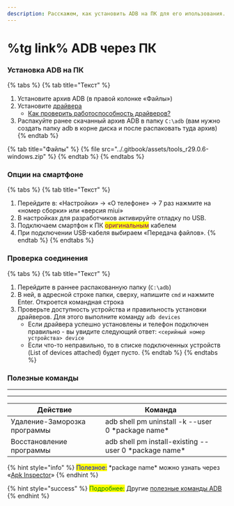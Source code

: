 ```yaml
---
description: Расскажем, как установить ADB на ПК для его ипользования.
---
```


# %tg link% ADB через ПК

### Установка ADB на ПК

{% tabs %}
{% tab title="Текст" %}
1. Установите архив ADB (в правой колонке «Файлы»)
2. Установите [драйвера](../repo/draivera-dlya-pk.md)
   * [Как проверить работоспособность драйверов?](drivers-on-pc.md)
3. Распакуйте ранее скачанный архив ADB в папку `C:\adb`  (вам нужно создать папку adb в корне диска и после распаковать туда архив)
{% endtab %}

{% tab title="Файлы" %}
{% file src="../.gitbook/assets/tools_r29.0.6-windows.zip" %}
{% endtab %}
{% endtabs %}



### Опции на смартфоне

{% tabs %}
{% tab title="Текст" %}
1. Перейдите в: «Настройки» -> «О телефоне» -> 7 раз нажмите на «номер сборки» или «версия miui»
2. В настройках для разработчиков активируйте отладку по USB.
3. Подключаем смартфон к ПК <mark style="color:purple;">оригинальным</mark> кабелем
4. При подключении USB-кабеля выбираем «Передача файлов».
{% endtab %}
{% endtabs %}



### Проверка соединения

{% tabs %}
{% tab title="Текст" %}
1. Перейдите в раннее распакованную папку (`C:\adb`)
2. В ней, в адресной строке папки, сверху, напишите `cmd` и нажмите Enter. Откроется командная строка
3. Проверьте доступность устройства и правильность установки драйверов. Для этого выполните команду `adb devices`
   * Если драйвера успешно установлены и телефон подключен правильно - вы увидите следующий ответ: `<серийный номер устройства> device`
   * Если что-то неправильно, то в списке подключенных устройств (List of devices attached) будет пусто.
{% endtab %}
{% endtabs %}



### Полезные команды

****

****

| Действие                     | Команда                                                 |   |
| ---------------------------- | ------------------------------------------------------- | - |
| Удаление-Заморозка программы | adb shell pm uninstall -k --user 0 \*package name\*     |   |
| Восстановление программы     | adb shell pm install-existing --user 0 \*package name\* |   |

{% hint style="info" %}
<mark style="color:blue;">Полезное:</mark> \*package name\* можно узнать через «[Apk Inspector](https://play.google.com/store/apps/details?id=bg.projectoria.appinspector)»
{% endhint %}

{% hint style="success" %}
<mark style="color:green;">Подробнее:</mark> Другие [полезные команды ADB](https://4pda.to/forum/index.php?showtopic=383300\&view=findpost\&p=15982669\&anchor=Spoil-15982669-4)
{% endhint %}
